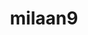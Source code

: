 ---
title: milaan9
github: https://github.com/milaan9
mode: dark
transition: 1s
score: 73.9
archetype:
- Badges | Tags | Icons
---
